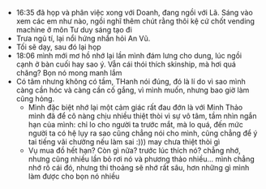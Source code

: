 - 16:35 đã họp và phân việc xong với Doanh, đang ngồi với Lã. Sáng vào xem các em như nào, ngồi nghĩ thêm chút rằng thôi kệ cứ chốt vending machine ở môn Tư duy sáng tạo đi
- Trưa ngủ tí, lại nổi hứng nhắn hỏi An Vũ.
- Tối sẽ dạy, sau đó lại họp
- 18:06 mình mới mơ hồ nhớ lại lần mình đám lưng cho dung, lúc ngồi cạnh ở bàn cuối hay sao ý. Vẫn cái thói thích skinship, mà hơi quá chăng? Bọn nó mong manh lắm
- Có tâm nhưng không có tầm, THanh nói đúng, đó là lí do vì sao mình càng cần hóc và càng cần cố gắng, vì mình muốn, nhưng bao giờ làm cũng hỏng.
	- Mình đặc biệt nhớ lại một cảm giác rất đau đớn là với Minh Thảo mình đã để cô nàng chịu nhiều thiệt thòi vì sự vô tâm, tầm nhìn ngắn hạn của mình: chỉ lo cho người ta trước mắt, mà lo quá, đến mức người ta có hệ lụy ra sao cũng chẳng nói cho mình, cũng chẳng để ý tai tiếng vãi chưởng nếu làm sai :))) may chưa thiệt thòi gì
	- Vụ mua đồ hết hạn? Còn gì nữa? trước lúc thích nó? chẳng nhớ, nhưng cũng nhiều lần bỏ rơi nó và phương thảo nhiều... mình chẳng nhớ rõ cái đó, nhưng thi thoảng sẽ nhớ rất sâu, hơn những gì mình làm được cho bọn nó nhiều